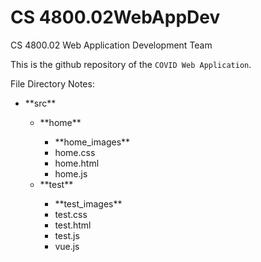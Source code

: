 # CS 4800.02WebAppDev

CS 4800.02 Web Application Development Team

This is the github repository of the `COVID Web Application`.

File Directory Notes:
<ul>
	<li>**src**</li>
	<ul>
		<li>**home**</li>
		<ul>
			<li>**home_images**</li>
			<li>home.css</li>
			<li>home.html</li>
			<li>home.js</li>
		</ul>
		<li>**test**</li>
		<ul>
			<li>**test_images**</li>
			<li>test.css</li>
			<li>test.html</li>
			<li>test.js</li>
			<li>vue.js</li>
		</ul>
	</ul>
</ul>
